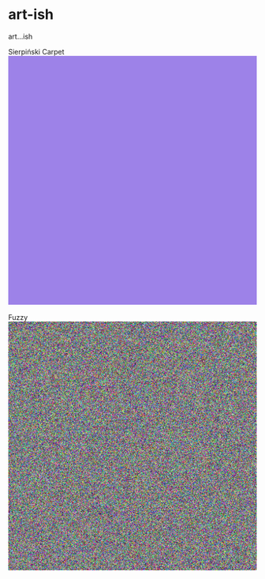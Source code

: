 # art-ish
art...ish

Sierpiński Carpet <br />
![art...ish](https://github.com/ian-double-u/art-ish/blob/main/works/sierpinski_carpet.gif)

Fuzzy <br />
![art...ish](https://github.com/ian-double-u/art-ish/blob/main/works/fuzzy.gif)
